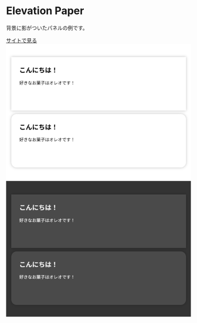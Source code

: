 # Elevation Paper

背景に影がついたパネルの例です。

<a href="https://kanadesisido.github.io/welcome-gdgoc-2025/Paper/ElevationPaper/index.html">サイトで見る</a><br/>
![](./screenshot.png)
